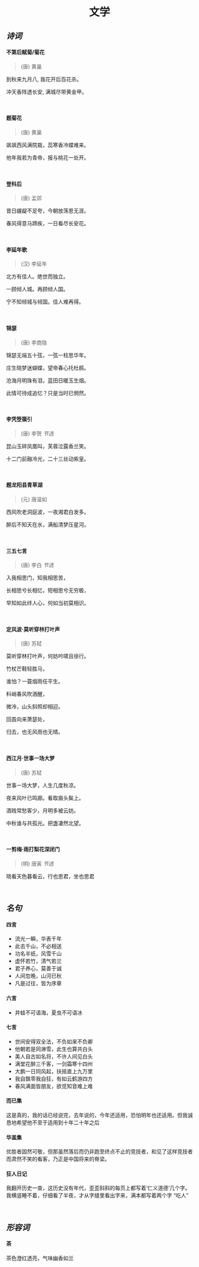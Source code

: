 <h1 align="center">文学</h1>

## *诗词*

#### 不第后赋菊/菊花

> (唐) 黄巢

到秋来九月八, 我花开后百花杀。

冲天香阵透长安, 满城尽带黄金甲。

&nbsp;

#### 题菊花

> (唐) 黄巢

飒飒西风满院栽，蕊寒香冷蝶难来。

他年我若为青帝，报与桃花一处开。

&nbsp;

#### 登科后

> (唐) 孟郊

昔日龌龊不足夸，今朝放荡思无涯。

春风得意马蹄疾，一日看尽长安花。

&nbsp;

#### 李延年歌

> (汉) 李延年

北方有佳人。绝世而独立。

一顾倾人城。再顾倾人国。

宁不知倾城与倾国。佳人难再得。

&nbsp;

#### 锦瑟

> (唐) 李商隐

锦瑟无端五十弦，一弦一柱思华年。

庄生晓梦迷蝴蝶，望帝春心托杜鹃。

沧海月明珠有泪，蓝田日暖玉生烟。

此情可待成追忆？只是当时已惘然。

&nbsp;

#### 李凭箜篌引

> (唐) 李贺	*节选*

昆山玉碎凤凰叫，芙蓉泣露香兰笑。

十二门前融冷光，二十三丝动紫皇。

&nbsp;

#### 题龙阳县青草湖

> (元) 唐温如

西风吹老洞庭波，一夜湘君白发多。

醉后不知天在水，满船清梦压星河。

&nbsp;

#### 三五七言

> (唐) 李白	*节选*

入我相思门，知我相思苦，

长相思兮长相忆，短相思兮无穷极，

早知如此绊人心，何如当初莫相识。

&nbsp;

#### 定风波·莫听穿林打叶声

> (唐) 苏轼

莫听穿林打叶声，何妨吟啸且徐行。

竹杖芒鞋轻胜马，

谁怕？一蓑烟雨任平生。

料峭春风吹酒醒，

微冷，山头斜照却相迎。

回首向来萧瑟处，

归去，也无风雨也无晴。

&nbsp;

#### 西江月·世事一场大梦

> (唐) 苏轼

世事一场大梦，人生几度秋凉。

夜来风叶已鸣廊。看取眉头鬓上。

酒贱常愁客少，月明多被云妨。

中秋谁与共孤光。把盏凄然北望。

&nbsp;

#### 一剪梅·雨打梨花深闭门

> (明) 唐寅	*节选*

晓看天色暮看云，行也思君，坐也思君

&nbsp;

## *名句*

#### 四言

+ 流光一瞬，华表千年
+ 此去千山，不必相送
+ 功名半纸，风雪千山
+ 虚怀若竹，清气若兰
+ 君子养心，莫善于诚
+ 人间忽晚，山河已秋
+ 凡是过往，皆为序章

#### 六言

+ 井蛙不可语海，夏虫不可语冰

#### 七言

+ 世间安得双全法，不负如来不负卿
+ 他朝若是同淋雪，此生也算共白头
+ 美人自古如名将，不许人间见白头
+ 满堂花醉三千客，一剑霜寒十四州
+ 大鹏一日同风起，扶摇直上九万里
+ 我自飘零我自狂，有如云鹤游四方
+ 春风满面皆朋友，欲觅知音难上难

#### 而已集

这是真的，我的话已经说完，去年说的，今年还适用，恐怕明年也还适用。但我诚恳地希望他不至于适用到十年二十年之后

#### 华盖集

优胜者固然可敬，但那虽然落后而仍非跑至终点不止的竞技者，和见了这样竞技者而肃然不笑的看客，乃正是中国将来的脊梁。

#### 狂人日记

我翻开历史一查，这历史没有年代，歪歪斜斜的每页上都写着‘仁义道德’几个字。我横竖睡不着，仔细看了半夜，才从字缝里看出字来，满本都写着两个字 “吃人”

&nbsp;

## *形容词*

#### 茶

茶色澄红透亮，气味幽香如兰


